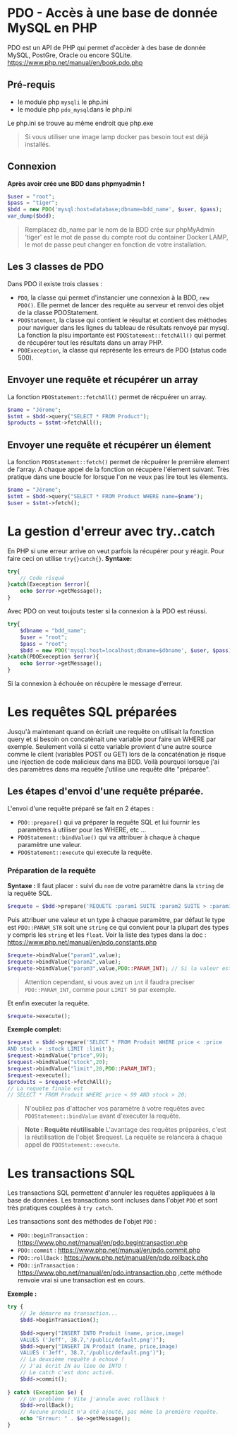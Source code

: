 
# PDO - Accès à une base de donnée MySQL en PHP
PDO est un API de PHP qui permet d'accèder à des base de donnée MySQL, PostGre, Oracle ou encore SQLite.
https://www.php.net/manual/en/book.pdo.php

## Pré-requis
- le module php `mysqli` le php.ini
- le module php `pdo_mysql`dans le php.ini

Le php.ini se trouve au même endroit que php.exe
> Si vous utiliser une image lamp docker pas besoin tout est déjà installés.

## Connexion
**Après avoir crée une BDD dans phpmyadmin !**
```php
$user = "root";
$pass = "tiger";
$bdd = new PDO('mysql:host=database;dbname=bdd_name', $user, $pass);
var_dump($bdd);
```
> Remplacez db_name par le nom de la BDD crée sur phpMyAdmin
> 'tiger' est le mot de passe du compte root du container Docker LAMP, le mot de passe peut changer en fonction de votre installation.

## Les 3 classes de PDO
Dans PDO il existe trois classes :
- `PDO`, la classe qui permet d'instancier une connexion à la BDD, `new PDO()`. Elle permet de lancer des requête au serveur et renvoi des objet de la classe PDOStatement.
- `PDOStatement`, la classe qui contient le résultat et contient des méthodes pour naviguer dans les lignes du tableau de résultats renvoyé par mysql. La fonction la plsu importante est `PDOStatement::fetchAll()` qui permet de récupérer tout les résultats dans un array PHP.
- `PDOExeception`, la classe qui représente les erreurs de PDO (status code 500).

## Envoyer une requête et récupérer un array
La fonction `PDOStatement::fetchAll()` permet de récpuérer un array.
```php
$name = "Jérome";
$stmt = $bdd->query("SELECT * FROM Product");
$products = $stmt->fetchAll();
```
## Envoyer une requête et récupérer un élement
La fonction `PDOStatement::fetch()` permet de récpuérer le première element de l'array. A chaque appel de la fonction on récupére l'élement suivant. Très pratique dans une boucle for lorsque l'on ne veux pas lire tout les élements.

```php
$name = "Jérome";
$stmt = $bdd->query("SELECT * FROM Product WHERE name=$name");
$user = $stmt->fetch();
```
# La gestion d'erreur avec try..catch
En PHP si une erreur arrive on veut parfois la récupérer pour y réagir. Pour faire ceci on utilise `try{}catch{}`.
**Syntaxe:**
```php
try{
    // Code risqué
}catch(Exeception $error){
    echo $error->getMessage();
}
```

Avec PDO on veut toujouts tester si la connexion à la PDO est réussi.
```php
try{
    $dbname = "bdd_name";
    $user = "root";
    $pass = "root";
    $bdd = new PDO('mysql:host=localhost;dbname=$dbname', $user, $pass);
}catch(PDOExeception $error){
    echo $error->getMessage();
}
```
Si la connexion à échouée on récupère le message d'erreur.
# Les requêtes SQL préparées
Jusqu'à maintenant quand on écriait une requête on utilisait la fonction query et si besoin on concatènait une variable pour faire un WHERE par exemple.
Seulement voilà si cette variable provient d'une autre source comme le client (variables POST ou GET) lors de la concaténation je risque une injection de code malicieux dans ma BDD.
Voilà pourquoi lorsque j'ai des paramètres dans ma requête j'utilise une requête dite "préparée".
## Les étapes d'envoi d'une requête préparée.
L'envoi d'une requête préparé se fait en 2 étapes :
- `PDO::prepare()` qui va préparer la requête SQL et lui fournir les paramètres à utiliser pour les WHERE, etc ...
- `PDOStatement::bindValue()` qui va attribuer à chaque à chaque paramètre une valeur.
- `PDOStatement::execute` qui execute la requête.

### Préparation de la requête
**Syntaxe :**
Il faut placer `:` suivi du `nom` de votre paramètre dans la `string` de la requête SQL.
```php
$requete = $bdd->prepare('REQUETE :param1 SUITE :param2 SUITE > :param3');
```
Puis attribuer une valeur et un type à chaque paramètre, par défaut le type est `PDO::PARAM_STR` soit une `string` ce qui convient pour la plupart des types y compris les `string` et les `float`. 
Voir la liste des types dans la doc : https://www.php.net/manual/en/pdo.constants.php
```php
$requete->bindValue("param1",value);
$requete->bindValue("param2",value);
$requete->bindValue("param3",value,PDO::PARAM_INT); // Si la valeur est un int.
```
> Attention cependant, si vous avez un `int` il faudra preciser `PDO::PARAM_INT`, comme pour `LIMIT 50` par exemple.

Et enfin executer la requête.
```php
$requete->execute();
```
**Exemple complet:**
```php
$request = $bdd->prepare('SELECT * FROM Produit WHERE price < :price 
AND stock > :stock LIMIT :limit');
$request->bindValue("price",99);
$request->bindValue("stock",20);
$request->bindValue("limit",20,PDO::PARAM_INT);
$request->execute();
$produits = $request->fetchAll();
// La requete finale est
// SELECT * FROM Produit WHERE price < 99 AND stock > 20;
```

> N'oubliez pas d'attacher vos paramètre à votre requêtes avec `PDOStatement::bindValue` avant d'executer la requête.

> **Note : Requête réutilisable**
> L'avantage des requêtes préparées, c'est la réutilisation de l'objet $request. La requête se relancera à chaque appel de `PDOStatement::execute`.

# Les transactions SQL
Les transactions SQL permettent d'annuler les requêtes appliquées à la base de données. Les transactions sont incluses dans l'objet `PDO` et sont très pratiques couplées à `try catch`.

Les transactions sont des méthodes de l'objet `PDO` :
- `PDO::beginTransaction` : https://www.php.net/manual/en/pdo.begintransaction.php
- `PDO::commit` : https://www.php.net/manual/en/pdo.commit.php
- `PDO::rollBack` : https://www.php.net/manual/en/pdo.rollback.php
- `PDO::inTransaction` : https://www.php.net/manual/en/pdo.intransaction.php ,cette méthode renvoie vrai si une transaction est en cours.

**Exemple :**
```php
try {  
    // Je démarre ma transaction...
    $bdd->beginTransaction();
    
    $bdd->query("INSERT INTO Produit (name, price,image) 
    VALUES ('Jeff', 38.7,'/public/default.png')");
    $bdd->query("INSERT IN Produit (name, price,image) 
    VALUES ('Jeff', 38.7,'/public/default.png')");
    // La deuxième requête à echoué !
    // J'ai écrit IN au lieu de INTO !
    // Le catch c'est donc activé.
    $bdd->commit();
  
} catch (Exception $e) {
    // Un problème ! Vite j'annule avec rollback !
    $bdd->rollBack();
    // Aucune produit n'a été ajouté, pas même la première requête.
    echo "Erreur: " . $e->getMessage();
}
```

